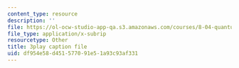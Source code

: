 ```yaml
---
content_type: resource
description: ''
file: https://ol-ocw-studio-app-qa.s3.amazonaws.com/courses/8-04-quantum-physics-i-spring-2016/df954e58d451577091e51a93c93af331_w49WAat6ymk.vtt
file_type: application/x-subrip
resourcetype: Other
title: 3play caption file
uid: df954e58-d451-5770-91e5-1a93c93af331
---
```

